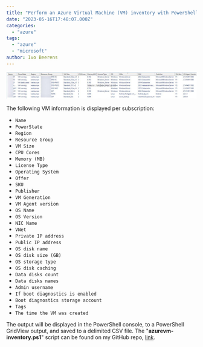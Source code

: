 ```yaml
---
title: "Perform an Azure Virtual Machine (VM) inventory with PowerShell"
date: "2023-05-16T17:48:07.000Z"
categories: 
  - "azure"
tags: 
  - "azure"
  - "microsoft"
author: Ivo Beerens
---
```


![](images/1-1024x143.jpg)

The following VM information is displayed per subscription:

- `Name`
- `PowerState`
- `Region`
- `Resource Group`
- `VM Size`
- `CPU Cores`
- `Memory (MB)`
- `License Type`
- `Operating System`
- `Offer`
- `SKU`
- `Publisher`
- `VM Generation`
- `VM Agent version`
- `OS Name`
- `OS Version`
- `NIC Name`
- `VNet`
- `Private IP address`
- `Public IP address`
- `OS disk name`
- `OS disk size (GB)`
- `OS storage type`
- `OS disk caching`
- `Data disks count`
- `Data disks names`
- `Admin username`
- `If boot diagnostics is enabled`
- `Boot diagnostics storage account`
- `Tags`
- `The time the VM was created`

The output will be displayed in the PowerShell console, to a PowerShell GridView output, and saved to a delimited CSV file. The "**azurevm-inventory.ps1**" script can be found on my GitHub repo, [link](https://github.com/ibeerens/Azure).



